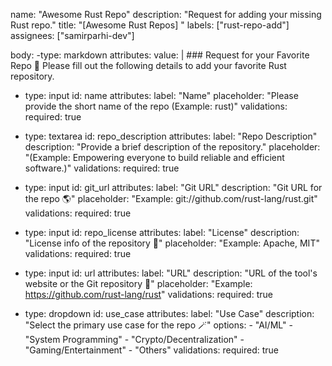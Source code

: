 name: "Awesome Rust Repo"
description: "Request for adding your missing Rust repo."
title: "[Awesome Rust Repos] "
labels: ["rust-repo-add"]
assignees: ["samirparhi-dev"]

body:
  -type: markdown
      attributes:
      value: |
          ### Request for your Favorite Repo 🧪
          Please fill out the following details to add your favorite Rust repository.

  - type: input
      id: name
      attributes:
      label: "Name"
      placeholder: "Please provide the short name of the repo (Example: rust)"
      validations:
      required: true

  - type: textarea
      id: repo_description
      attributes:
      label: "Repo Description"
      description: "Provide a brief description of the repository."
      placeholder: "(Example: Empowering everyone to build reliable and efficient software.)"
      validations:
      required: true

  - type: input
      id: git_url
      attributes:
      label: "Git URL"
      description: "Git URL for the repo 🌎"
      placeholder: "Example: git://github.com/rust-lang/rust.git"
      validations:
      required: true

  - type: input
      id: repo_license
      attributes:
      label: "License"
      description: "License info of the repository 📄"
      placeholder: "Example: Apache, MIT"
      validations:
      required: true

  - type: input
      id: url
      attributes:
      label: "URL"
      description: "URL of the tool's website or the Git repository 🤗"
      placeholder: "Example: https://github.com/rust-lang/rust"
      validations:
      required: true

  - type: dropdown
      id: use_case
      attributes:
      label: "Use Case"
      description: "Select the primary use case for the repo 🪄"
      options:
          - "AI/ML"
          - "System Programming"
          - "Crypto/Decentralization"
          - "Gaming/Entertainment"
          - "Others"
      validations:
      required: true